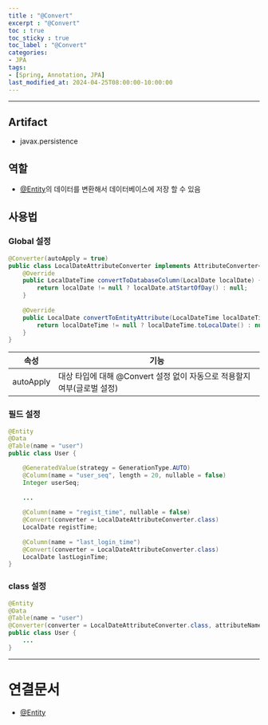 ```yaml
---
title : "@Convert"
excerpt : "@Convert"
toc : true
toc_sticky : true
toc_label : "@Convert"
categories:
- JPA
tags:
- [Spring, Annotation, JPA]
last_modified_at: 2024-04-25T08:00:00-10:00:00
---
```

  
---
  
## Artifact
- javax.persistence
  
## 역할
- [@Entity](../../jpa/jpa-@Entity)의 데이터를 변환해서 데이터베이스에 저장 할 수 있음
  
## 사용법
  
### Global 설정
  
```java
@Converter(autoApply = true)  
public class LocalDateAttributeConverter implements AttributeConverter<LocalDate, LocalDateTime> {  
    @Override  
    public LocalDateTime convertToDatabaseColumn(LocalDate localDate) {  
        return localDate != null ? localDate.atStartOfDay() : null;  
    }  
  
    @Override  
    public LocalDate convertToEntityAttribute(LocalDateTime localDateTime) {  
        return localDateTime != null ? localDateTime.toLocalDate() : null;  
    }  
}
```

| 속성        | 기능                                            |
| --------- | --------------------------------------------- |
| autoApply | 대상 타입에 대해 @Convert 설정 없이 자동으로 적용할지 여부(글로벌 설정) |
  
### 필드 설정
  
```java
@Entity  
@Data  
@Table(name = "user")  
public class User {  

    @GeneratedValue(strategy = GenerationType.AUTO)  
    @Column(name = "user_seq", length = 20, nullable = false)  
    Integer userSeq;  
	
	...
  
    @Column(name = "regist_time", nullable = false)  
    @Convert(converter = LocalDateAttributeConverter.class)  
    LocalDate registTime;  
  
    @Column(name = "last_login_time")  
    @Convert(converter = LocalDateAttributeConverter.class)  
    LocalDate lastLoginTime;  
}

```
  
### class 설정
  
```java
@Entity  
@Data  
@Table(name = "user")
@Converter(converter = LocalDateAttributeConverter.class, attributeName = "registTime") 
public class User {  
	...
}
```

---
  
# 연결문서
- [@Entity](../../jpa/jpa-@Entity)